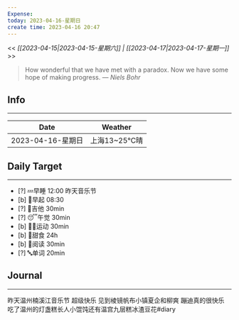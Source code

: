 ```yaml
---
Expense: 
today: 2023-04-16-星期日
create time: 2023-04-16 20:47
---
```


<< *[[2023-04-15|2023-04-15-星期六]] | [[2023-04-17|2023-04-17-星期一]]* >>


> How wonderful that we have met with a paradox. Now we have some hope of making progress.
> — <cite>Niels Bohr</cite>


## Info
***
| Date        | Weather      | 
| ----------- | ------------ |
| 2023-04-16-星期日 |  上海13~25℃晴 |


## Daily Target 
***
- [?] 💤早睡   12:00 昨天音乐节
- [b] 🌅早起    08:30
- [?] 🎵吉他    30min
- [?] 😴午觉    30min
- [b] 🏃‍♀️运动    30min
- [b] 🚫甜食    24h
- [b] 📖阅读    30min
- [?] 🔤单词    20min    


##  Journal
***

昨天温州楠溪江音乐节
超级快乐
见到棱镜帆布小镇夏企和柳爽
蹦迪真的很快乐
吃了温州的灯盏糕长人小馄饨还有温宫九层糕冰渣豆花#diary